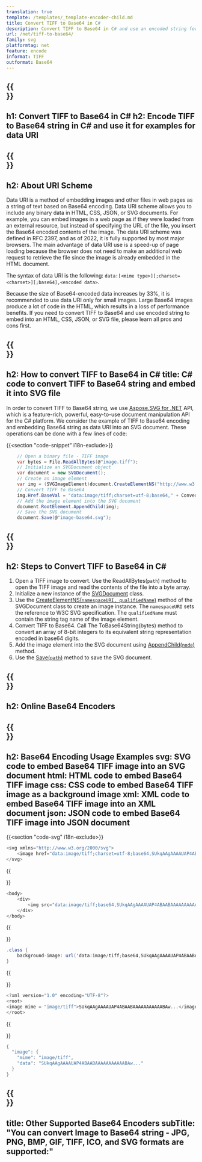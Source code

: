 ```yaml
---
translation: true
template: /templates/_template-encoder-child.md
title: Convert TIFF to Base64 in C# 
description: Convert TIFF to Base64 in C# and use an encoded string for data URI. Embed it into HTML, CSS, XML, JSON and others.
url: /net/tiff-to-base64/
family: svg
platformtag: net
feature: encode
informat: TIFF
outformat: Base64
---
```


{{<section banner>}}
---
h1: Convert TIFF to Base64 in C#
h2: Encode TIFF to Base64 string in C# and use it for examples for data URI
---

{{<section overview>}}
---
h2: About URI Scheme
---

Data URI is a method of embedding images and other files in web pages as a string of text based on Base64 encoding. Data URI scheme allows you to include any binary data in HTML, CSS, JSON, or SVG documents. For example, you can embed images in a web page as if they were loaded from an external resource, but instead of specifying the URL of the file, you insert the Base64 encoded contents of the image. The data URI scheme was defined in RFC 2397, and as of 2022, it is fully supported by most major browsers. The main advantage of data URI use is a speed-up of page loading because the browser does not need to make an additional web request to retrieve the file since the image is already embedded in the HTML document.

The syntax of data URI is the following: `data:[<mime type>][;charset=<charset>][;base64],<encoded data>`.

Because the size of Base64-encoded data increases by 33%, it is recommended to use data URI only for small images. Large Base64 images produce a lot of code in the HTML, which results in a loss of performance benefits. If you need to convert TIFF to Base64 and use encoded string to embed into an HTML, CSS, JSON, or SVG file, please learn all pros and cons first. 

{{<section code-text>}}
---
h2: How to convert TIFF to Base64 in C#
title: C# code to convert TIFF to Base64 string and embed it into SVG file
---

In order to convert TIFF to Base64 string, we use [Aspose.SVG for .NET](https://products.aspose.com/svg/net/) API, which is a feature-rich, powerful, easy-to-use document manipulation API for the C# platform. We consider the example of TIFF to Base64 encoding and embedding Base64 string as data URI into an SVG document. These operations can be done with a few lines of code:

{{<section "code-snippet" i18n-exclude>}}

```cs
    // Open a binary file - TIFF image
    var bytes = File.ReadAllBytes(@"image.tiff");
    // Initialize an SVGDocument object
    var document = new SVGDocument();
    // Create an image element
    var img = (SVGImageElement)document.CreateElementNS("http://www.w3.org/2000/svg", "image");
    // Convert TIFF to Base64
    img.Href.BaseVal = "data:image/tiff;charset=utf-8;base64," + Convert.ToBase64String(bytes);
    // Add the image element into the SVG document
    document.RootElement.AppendChild(img);
    // Save the SVG document
    document.Save(@"image-base64.svg");
```

{{<section steps>}}
---
h2: Steps to Convert TIFF to Base64 in C#
---

1. Open a TIFF image to convert. Use the ReadAllBytes(`path`) method to open the TIFF image and read the contents of the file into a byte array. 
1. Initialize a new instance of the [SVGDocument](https://reference.aspose.com/svg/net/aspose.svg/svgdocument/svgdocument/#constructor) class. 
1. Use the [CreateElementNS(`namespaceURI, qualifiedName`)](https://reference.aspose.com/svg/net/aspose.svg.dom/document/createelementns/#createelementns) method of the SVGDocument class to create an image instance. The `namespaceURI` sets the reference to W3C SVG specification. The `qualifiedName` must contain the string tag name of the image element.
1. Convert TIFF to Base64. Call The ToBase64String(bytes) method to convert an array of 8-bit integers to its equivalent string representation encoded in base64 digits.
1. Add the image element into the SVG document using [AppendChild(`node`)](https://reference.aspose.com/svg/net/aspose.svg.dom/node/appendchild/) method.
1. Use the [Save(`path`)](https://reference.aspose.com/svg/net/aspose.svg/svgdocument/save/) method to save the SVG document.


{{<section online-encoder>}}
---
h2: Online Base64 Encoders
---

{{<section examples>}}
---
h2: Base64 Encoding Usage Examples
svg: SVG code to embed Base64 TIFF image into an SVG document
html: HTML code to embed Base64 TIFF image
css: CSS code to embed Base64 TIFF image as a background image
xml: XML code to embed Base64 TIFF image into an XML document
json: JSON code to embed Base64 TIFF image into JSON document
---

{{<section "code-svg" i18n-exclude>}}

```cs
<svg xmlns="http://www.w3.org/2000/svg">
	<image href="data:image/tiff;charset=utf-8;base64,SUkqAAgAAAAUAP4ABAABAAAAAAAAAAABAw..." alt="Blue circle"/>
</svg>
```

{{<section code-html>}}

```cs
<body>
    <div>
        <img src="data:image/tiff;base64,SUkqAAgAAAAUAP4ABAABAAAAAAAAAAABAw..." alt="Blue circle">
    </div>
</body>
```

{{<section code-css>}}

```cs
.class {
    background-image: url('data:image/tiff;base64,SUkqAAgAAAAUAP4ABAABAAAAAAAAAAABAw...');
}
```

{{<section code-xml>}}

```cs
<?xml version="1.0" encoding="UTF-8"?>
<root>
<image mime = "image/tiff">SUkqAAgAAAAUAP4ABAABAAAAAAAAAAABAw...</image>
</root>
```

{{<section code-json>}}

```cs
{
  "image": {
    "mime": "image/tiff",
    "data": "SUkqAAgAAAAUAP4ABAABAAAAAAAAAAABAw..."
  }
}
```

{{<section other-encoders>}}
---
title: Other Supported Base64 Encoders
subTitle: "You can convert Image to Base64 string - JPG, PNG, BMP, GIF, TIFF, ICO, and SVG formats are supported:"
---